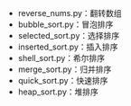 

- reverse_nums.py：翻转数组
- bubble_sort.py：冒泡排序
- selected_sort.py：选择排序
- inserted_sort.py：插入排序
- shell_sort.py：希尔排序
- merge_sort.py：归并排序
- quick_sort.py：快速排序
- heap_sort.py：堆排序